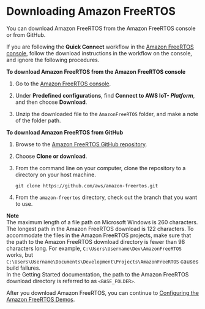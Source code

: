 # Downloading Amazon FreeRTOS<a name="freertos-download"></a>

You can download Amazon FreeRTOS from the Amazon FreeRTOS console or from GitHub\.

If you are following the **Quick Connect** workflow in the [Amazon FreeRTOS console](https://console.aws.amazon.com/freertos), follow the download instructions in the workflow on the console, and ignore the following procedures\.<a name="download-free-rtos"></a>

**To download Amazon FreeRTOS from the Amazon FreeRTOS console**

1. Go to the [Amazon FreeRTOS console](https://console.aws.amazon.com/freertos)\.

1. Under **Predefined configurations**, find **Connect to AWS IoT\- *Platform***, and then choose **Download**\.

1. Unzip the downloaded file to the `AmazonFreeRTOS` folder, and make a note of the folder path\.<a name="download-free-rtos-git"></a>

**To download Amazon FreeRTOS from GitHub**

1. Browse to the [Amazon FreeRTOS GitHub repository](https://github.com/aws/amazon-freertos)\.

1. Choose **Clone or download**\.

1. From the command line on your computer, clone the repository to a directory on your host machine\.

   ```
   git clone https://github.com/aws/amazon-freertos.git
   ```

1. From the `amazon-freertos` directory, check out the branch that you want to use\.

**Note**  
The maximum length of a file path on Microsoft Windows is 260 characters\. The longest path in the Amazon FreeRTOS download is 122 characters\. To accommodate the files in the Amazon FreeRTOS projects, make sure that the path to the Amazon FreeRTOS download directory is fewer than 98 characters long\. For example, `C:\Users\Username\Dev\AmazonFreeRTOS` works, but `C:\Users\Username\Documents\Development\Projects\AmazonFreeRTOS` causes build failures\.  
In the Getting Started documentation, the path to the Amazon FreeRTOS download directory is referred to as `<BASE_FOLDER>`\.

After you download Amazon FreeRTOS, you can continue to [Configuring the Amazon FreeRTOS Demos](freertos-configure.md)\.